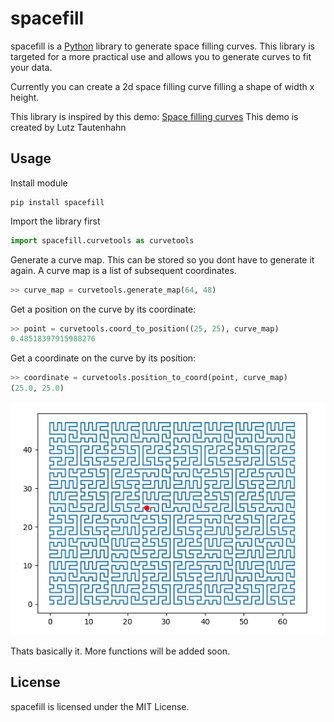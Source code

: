 # spacefill
spacefill is a [Python](http://www.python.org) library to generate space filling curves. 
This library is targeted for a more practical use and allows you to generate curves to fit your data.

Currently you can create a 2d space filling curve filling a shape of width x height.

This library is inspired by this demo: [Space filling curves](http://lutanho.net/pic2html/draw_sfc.html)
This demo is created by Lutz Tautenhahn

## Usage
Install module
```commandline
pip install spacefill
```

Import the library first
```python
import spacefill.curvetools as curvetools
```

Generate a curve map. This can be stored so you dont have to generate it again. A curve map is a list of subsequent coordinates.
```python
>> curve_map = curvetools.generate_map(64, 48)
```

Get a position on the curve by its coordinate:
```python
>> point = curvetools.coord_to_position((25, 25), curve_map)
0.48518397915988276
```

Get a coordinate on the curve by its position:
```python
>> coordinate = curvetools.position_to_coord(point, curve_map)
(25.0, 25.0)
```

![Example space 64x48](https://raw.githubusercontent.com/EgorDm/spacefill/master/examples/Example1.png)


Thats basically it. More functions will be added soon.

## License
spacefill is licensed under the MIT License.